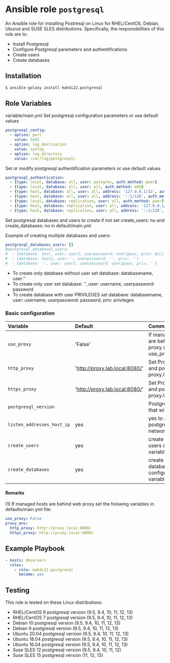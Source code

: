 # Ansible role `postgresql`


An Ansible role for installing Postresql on Linux for RHEL/CentOS, Debian, Ubunut and SUSE SLES distributions. Specifically, the responsibilities of this role are to:

- Install Postgresql
- Configure Postgresql parameters and authentifications
- Create users
- Create databases

## Installation
``` bash
$ ansible-galaxy install mahdi22.postgresql
```

## Role Variables
variable/main.yml
Set postgresql configuration parameters or use default values
```Yaml
postgresql_config:
  - option: port
    value: 5432
  - option: log_destination
    value: syslog
  - option: log_directory
    value: /var/log/postgresql/
```
Set or modify postgresql authentification parameters or use default values
```Yaml
postgresql_authentication:
  - {type: local, database: all, user: postgres, auth_method: peer}
  - {type: local, database: all, user: all, auth_method: md5}
  - {type: host, database: all, user: all, address: '127.0.0.1/32', auth_method: md5}
  - {type: host, database: all, user: all, address: '::1/128', auth_method: md5}
  - {type: local, database: replication, user: all, auth_method: peer}
  - {type: host, database: replication, user: all, address: '127.0.0.1/32', auth_method: md5}
  - {type: host, database: replication, user: all, address: '::1/128', auth_method: md5}
```
Set postgresql databases and users to create if not set create_users: no and create_databases: no in default/main.yml

Example of creating multiple databases and users:  
```Yaml
postgresql_databases_users: []
#postgresql_databases_users:
#  - {database: test, user: user1, userpassword: user1pass, priv: ALL}  #add database 'user' and user 'user1' with password 'user1pass' with Privileges 'ALL'
#  - {database: test1, user:'', userpassword: '', priv: ''}                  #add only database 'test1'
#  - {database: '', user: user2, userpassword: user2pass, priv: ''}          #add only user 'user2' with password 'user2pass'
```
- To create only database without user set database: databasename, user:''
- To create only user set database: '', user: username, userpassword: password
- To create database with user PRIVILEGES set database: databasename, user: username, userpassword: password, priv: privileges
### Basic configuration

| Variable                       | Default                       | Comments                                                     |
| :---                           | :---                          | :---                                                         |
| `use_proxy      `              | 'False'                       | If managed hosts are behind web proxy set use_proxy: True   |
| `http_proxy     `              | 'http://proxy.lab.local:8080/'| Set Proxy server and port replace proxy.lab.local:8080      |
| `https_proxy`                  | 'http://proxy.lab.local:8080/'| Set Proxy server and port replace proxy.lab.local:8080      |
| `postgresql_version`           |                               | Postgresql version that will be installed                   |
| `listen_addresses_host_ip`     | yes                           | yes to active postgresql listen on network IP interface     |
| `create_users`                 | yes                           | create postgresql users configured in variable files        |
| `create_databases`             | yes                           | create postgresql databases configured in variable files    |

#### Remarks

(1) If managed hosts are behind web proxy set the folowing variables in defaults/main.yml file:
```yaml
use_proxy: False
proxy_env:
  http_proxy: http://proxy.local:8080/
  https_proxy: http://proxy.local:8080/
```

## Example Playbook

```Yaml
- hosts: dbservers
  roles:
    - role: mahdi22.postgresql
      become: yes
```

## Testing

This role is tested on these Linux distributions:

- RHEL/CentOS 8   postgresql version  (9.5, 9.4, 10, 11, 12, 13)
- RHEL/CentOS 7   postgresql version  (9.5, 9.4, 10, 11, 12, 13)
- Debian 10       postgresql version  (9.5, 9.4, 10, 11, 12, 13)
- Debian 9        postgresql version  (9.5, 9.4, 10, 11, 12, 13)
- Ubuntu 20.04    postgresql version  (9.5, 9.4, 10, 11, 12, 13)
- Ubuntu 18.04    postgresql version  (9.5, 9.4, 10, 11, 12, 13)
- Ubuntu 16.04    postgresql version  (9.5, 9.4, 10, 11, 12, 13)
- Suse SLES 12    postgresql version  (9.5, 9.4, 10, 11, 12)
- Suse SLES 15    postgresql version  (11, 12, 13)